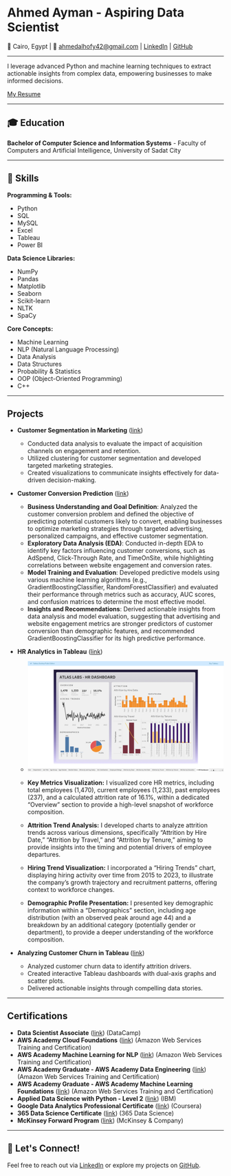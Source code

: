 # Ahmed Ayman - Aspiring Data Scientist

📍 Cairo, Egypt | 📧 [ahmedalhofy42@gmail.com](mailto:ahmedalhofy42@gmail.com) | [LinkedIn](https://www.linkedin.com/in/ahmed-alhofy/) | [GitHub](https://github.com/AhmedAyman4)

---

I leverage advanced Python and machine learning techniques to extract actionable insights from complex data, empowering businesses to make informed decisions.

[My Resume](assets/img/Resume.pdf)

---

## 🎓 Education

**Bachelor of Computer Science and Information Systems** - Faculty of Computers and Artificial Intelligence, University of Sadat City 

---

## 🔧 Skills

**Programming & Tools:**

*   Python
*   SQL
*   MySQL
*   Excel
*   Tableau
*   Power BI

**Data Science Libraries:**

*   NumPy
*   Pandas
*   Matplotlib
*   Seaborn
*   Scikit-learn
*   NLTK
*   SpaCy

**Core Concepts:**

*   Machine Learning
*   NLP (Natural Language Processing)
*   Data Analysis
*   Data Structures
*   Probability & Statistics
*   OOP (Object-Oriented Programming)
*   C++

---

##  Projects

* **Customer Segmentation in Marketing** ([link](https://github.com/AhmedAyman4/Customer-Segmentation-in-Marketing-with-Python))

    * Conducted data analysis to evaluate the impact of acquisition channels on engagement and retention.
    * Utilized clustering for customer segmentation and developed targeted marketing strategies.
    * Created visualizations to communicate insights effectively for data-driven decision-making.

* **Customer Conversion Prediction** ([link](https://github.com/AhmedAyman4/Predictive-Model-for-Customer-Conversion))

    * **Business Understanding and Goal Definition**: Analyzed the customer conversion problem and defined the objective of predicting potential customers likely to convert, enabling businesses to optimize marketing strategies through targeted advertising, personalized campaigns, and effective customer segmentation.
    * **Exploratory Data Analysis (EDA)**: Conducted in-depth EDA to identify key factors influencing customer conversions, such as AdSpend, Click-Through Rate, and TimeOnSite, while highlighting correlations between website engagement and conversion rates.
    * **Model Training and Evaluation**: Developed predictive models using various machine learning algorithms (e.g., GradientBoostingClassifier, RandomForestClassifier) and evaluated their performance through metrics such as accuracy, AUC scores, and confusion matrices to determine the most effective model.
    * **Insights and Recommendations**: Derived actionable insights from data analysis and model evaluation, suggesting that advertising and website engagement metrics are stronger predictors of customer conversion than demographic features, and recommended GradientBoostingClassifier for its high predictive performance.

* **HR Analytics in Tableau** ([link](https://github.com/AhmedAyman4/HR-Analytics-in-Tableau))

    * ![HR Dashboard](assets/img/HR%20Dasboard.png)

    *   **Key Metrics Visualization:** I visualized core HR metrics, including total employees (1,470), current employees (1,233), past employees (237), and a calculated attrition rate of 16.1%, within a dedicated “Overview” section to provide a high-level snapshot of workforce composition.
    *   **Attrition Trend Analysis:** I developed charts to analyze attrition trends across various dimensions, specifically “Attrition by Hire Date,” “Attrition by Travel,” and “Attrition by Tenure,” aiming to provide insights into the timing and potential drivers of employee departures.
    *   **Hiring Trend Visualization:** I incorporated a “Hiring Trends” chart, displaying hiring activity over time from 2015 to 2023, to illustrate the company’s growth trajectory and recruitment patterns, offering context to workforce changes.
    *   **Demographic Profile Presentation:** I presented key demographic information within a “Demographics” section, including age distribution (with an observed peak around age 44) and a breakdown by an additional category (potentially gender or department), to provide a deeper understanding of the workforce composition.

* **Analyzing Customer Churn in Tableau** ([link](https://github.com/AhmedAyman4/Analyzing-Customer-Churn-in-Tableau))

    * Analyzed customer churn data to identify attrition drivers.
    * Created interactive Tableau dashboards with dual-axis graphs and scatter plots.
    * Delivered actionable insights through compelling data stories.

---

##  Certifications

* **Data Scientist Associate** ([link](https://www.datacamp.com/certificate/DSA0019876659394)) (DataCamp)
* **AWS Academy Cloud Foundations** ([link](https://www.credly.com/badges/421fe942-73ea-4a56-9c9b-e9fa86f2daae)) (Amazon Web Services Training and Certification)
* **AWS Academy Machine Learning for NLP** ([link](https://www.credly.com/badges/6004bae9-fb5e-47f7-affa-80ca5c439df4/linked_in_profile)) (Amazon Web Services Training and Certification)
* **AWS Academy Graduate - AWS Academy Data Engineering** ([link](https://www.credly.com/badges/421fe942-73ea-4a56-9c9b-e9fa86f2daae/linked_in_profile)) (Amazon Web Services Training and Certification)
* **AWS Academy Graduate - AWS Academy Machine Learning Foundations** ([link](https://www.credly.com/badges/bebffd29-e0af-4509-bde5-4961b6d08f7b/public_url)) (Amazon Web Services Training and Certification)
* **Applied Data Science with Python - Level 2** ([link](https://www.credly.com/badges/a30d81e8-8b61-4846-9543-7486bc23ae49)) (IBM)
* **Google Data Analytics Professional Certificate** ([link](https://www.credly.com/badges/ba202583-d839-4158-9fde-cfff5c8c283b)) (Coursera)
* **365 Data Science Certificate** ([link](https://learn.365datascience.com/certificates/CC-94D3373A55/)) (365 Data Science)
* **McKinsey Forward Program** ([link](https://www.credly.com/badges/a026e605-86ed-4f00-af62-99c535b0a150/linked_in_profile)) (McKinsey & Company)

---

## 🌟 Let's Connect!

Feel free to reach out via [LinkedIn](https://www.linkedin.com/in/ahmed-alhofy/) or explore my projects on [GitHub](https://github.com/AhmedAyman4).  
